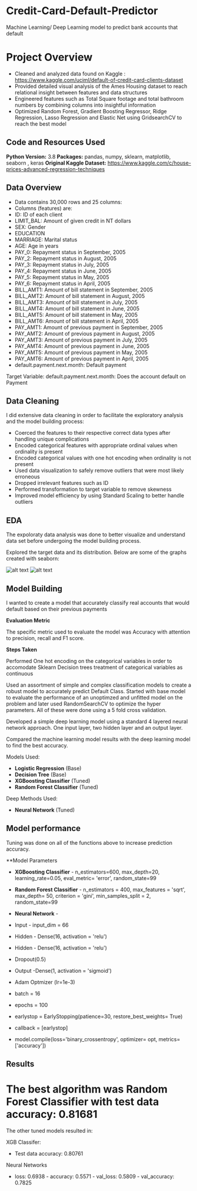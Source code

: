# Credit-Card-Default-Predictor
Machine Learning/ Deep Learning model to predict bank accounts that default 


# Project Overview 
* Cleaned and analyzed data found on Kaggle : https://www.kaggle.com/uciml/default-of-credit-card-clients-dataset
* Provided detailed visual analysis of the Ames Housing dataset to reach relational insight between features and data structures
* Engineered features such as Total Square footage and total bathroom numbers by combining columns into insightful information 
* Optimized Random Forest, Gradient Boosting Regressor, Ridge Regression, Lasso Regression and Elastic Net using GridsearchCV to reach the best model
 

## Code and Resources Used 
**Python Version:** 3.8 
**Packages:** pandas, numpy, sklearn, matplotlib, seaborn , keras 
**Original Kaggle Dataset:** https://www.kaggle.com/c/house-prices-advanced-regression-techniques

## Data Overview
* Data contains 30,000 rows and 25 columns:
* Columns (features) are:
* ID: ID of each client
* LIMIT_BAL: Amount of given credit in NT dollars 
* SEX: Gender
* EDUCATION
* MARRIAGE: Marital status 
* AGE: Age in years
* PAY_0: Repayment status in September, 2005
* PAY_2: Repayment status in August, 2005 
* PAY_3: Repayment status in July, 2005 
* PAY_4: Repayment status in June, 2005
* PAY_5: Repayment status in May, 2005 
* PAY_6: Repayment status in April, 2005 
* BILL_AMT1: Amount of bill statement in September, 2005 
* BILL_AMT2: Amount of bill statement in August, 2005 
* BILL_AMT3: Amount of bill statement in July, 2005 
* BILL_AMT4: Amount of bill statement in June, 2005 
* BILL_AMT5: Amount of bill statement in May, 2005 
* BILL_AMT6: Amount of bill statement in April, 2005 
* PAY_AMT1: Amount of previous payment in September, 2005
* PAY_AMT2: Amount of previous payment in August, 2005 
* PAY_AMT3: Amount of previous payment in July, 2005 
* PAY_AMT4: Amount of previous payment in June, 2005 
* PAY_AMT5: Amount of previous payment in May, 2005
* PAY_AMT6: Amount of previous payment in April, 2005 
* default.payment.next.month: Default payment 


Target Variable: 
default.payment.next.month: Does the account default on Payment

## Data Cleaning
I did extensive data cleaning in order to facilitate the exploratory analysis and the model building process:

*	Coerced the features to their respective correct data types after handling unique complications
* Encoded categorical features with appropriate ordinal values when ordinality is present
* Encoded categorical values with one hot encoding when ordinality is not present
* Used data visualization to safely remove outliers that were most likely erroneous 
*	Dropped irrelevant features such as ID
*	Performed transformation to target variable to remove skewness 
*	Improved model efficiency by using Standard Scaling to better handle outliers

## EDA
The expoloraty data analysis was done to better visualize and understand data set before undergoing the model building process.

Explored the target data and its distribution.
Below are some of the graphs created with seaborn:


![alt text](https://github.com/kevin7303/Credit-Card-Default-Predictor/blob/master/Age.PNG "Age")
![alt text](https://github.com/kevin7303/Credit-Card-Default-Predictor/blob/master/Education.PNG "Education")



## Model Building 
I wanted to create a model that accurately classify real accounts that would default based on their previous payments

**Evaluation Metric**

The specific metric used to evaluate the model was Accuracy with attention to precision, recall and F1 score.


**Steps Taken**

Performed One hot encoding on the categorical variables in order to accomodate Sklearn Decision trees treatment of categorical variables as continuous

Used an assortment of simple and complex classification models to create a robust model to accurately predict Default Class.
Started with base model to evaluate the performance of an unoptimzed and unfitted model on the problem and later used RandomSearchCV to optimize the hyper parameters.
All of these were done using a 5 fold cross validation.

Developed a simple deep learning model using a standard 4 layered neural network approach. One input layer, two hidden layer and an output layer.

Compared the machine learning model results with the deep learning model to find the best accuracy.

Models Used:
* **Logistic Regression** (Base)
* **Decision Tree** (Base)
* **XGBoosting Classifier** (Tuned)
* **Random Forest Classifier** (Tuned)

Deep Methods Used:
* **Neural Network** (Tuned)



## Model performance
Tuning was done on all of the functions above to increase prediction accuracy.


**Model Parameters

* **XGBoosting Classifier** - n_estimators=600, max_depth=20, learning_rate=0.05, eval_metric= 'error', random_state=99
* **Random Forest Classifier** - n_estimators = 400, max_features = 'sqrt', max_depth= 50, criterion = 'gini', min_samples_split = 2, random_state=99

* **Neural Network** -

* Input - input_dim = 66
* Hidden - Dense(16, activation = 'relu')
* Hidden - Dense(16, activation = 'relu')
* Dropout(0.5)
* Output -Dense(1, activation = 'sigmoid')

* Adam Optmizer (lr=1e-3)

* batch = 16
* epochs = 100
* earlystop = EarlyStopping(patience=30, restore_best_weights= True)
* callback = [earlystop]

* model.compile(loss='binary_crossentropy', optimizer= opt, metrics=['accuracy'])

## **Results**
# The best algorithm was Random Forest Classifier with test data accuracy: 0.81681

The other tuned models resulted in:

XGB Classifer:
* Test data accuracy: 0.80761

Neural Networks 
* loss: 0.6938 - accuracy: 0.5571 - val_loss: 0.5809 - val_accuracy: 0.7825
